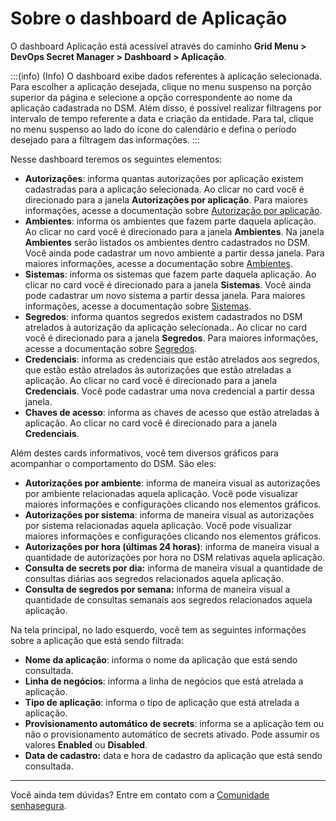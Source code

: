 # Sobre o dashboard de Aplicação

O dashboard Aplicação está acessível através do caminho **Grid Menu > DevOps Secret Manager > Dashboard > Aplicação**.

:::(info) (Info)
O dashboard exibe dados referentes à aplicação selecionada. Para escolher a aplicação desejada, clique no menu suspenso na porção superior da página e selecione a opção correspondente ao nome da aplicação cadastrada no DSM. Além disso, é possível realizar filtragens por intervalo de tempo referente a data e criação da entidade. Para tal, clique no menu suspenso ao lado do ícone do calendário e defina o período desejado para a filtragem das informações.
:::

Nesse dashboard teremos os seguintes elementos:

* **Autorizações**: informa quantas autorizações por aplicação existem cadastradas para a aplicação selecionada. Ao clicar no card você é direcionado para a janela **Autorizações por aplicação**. Para maiores informações, acesse a documentação sobre [Autorização por aplicação](/v3-33/docs/pt/a2a-authorizations-for-an-application).
* **Ambientes**: informa os ambientes que fazem parte daquela aplicação. Ao clicar no card você é direcionado para a janela **Ambientes**. Na janela **Ambientes** serão listados os ambientes dentro cadastrados no DSM. Você ainda pode cadastrar um novo ambiente a partir dessa janela. Para maiores informações, acesse a documentação sobre [Ambientes](/v3-33/docs/pt/how-to-manage-environments).
* **Sistemas**: informa os sistemas que fazem parte daquela aplicação. Ao clicar no card você é direcionado para a janela **Sistemas**. Você ainda pode cadastrar um novo sistema a partir dessa janela. Para maiores informações, acesse a documentação sobre [Sistemas](/v3-33/docs/pt/how-to-manage-systems).
* **Segredos**: informa quantos segredos existem cadastrados no DSM atrelados à autorização da aplicação selecionada.. Ao clicar no card você é direcionado para a janela **Segredos**. Para maiores informações, acesse a documentação sobre [Segredos](/v3-33/docs/pt/how-to-manage-secrets).
* **Credenciais**: informa as credenciais que estão atrelados aos segredos, que estão estão atrelados às autorizações que estão atreladas a aplicação. Ao clicar no card você é direcionado para a janela **Credenciais**. Você pode cadastrar uma nova credencial a partir dessa janela.
* **Chaves de acesso**: informa as chaves de acesso que estão atreladas à aplicação. Ao clicar no card você é direcionado para a janela **Credenciais**.

Além destes cards informativos, você tem diversos gráficos para acompanhar o comportamento do DSM. São eles:

* **Autorizações por ambiente**: informa de maneira visual as autorizações por ambiente relacionadas aquela aplicação. Você pode visualizar maiores informações e configurações clicando nos elementos gráficos.
* **Autorizações por sistema**: informa de maneira visual as autorizações por sistema relacionadas aquela aplicação. Você pode visualizar maiores informações e configurações clicando nos elementos gráficos.
* **Autorizações por hora (últimas 24 horas)**: informa de maneira visual a quantidade de autorizações por hora no DSM relativas aquela aplicação.
* **Consulta de secrets por dia:** informa de maneira visual a quantidade de consultas diárias aos segredos relacionados aquela aplicação.
* **Consulta de segredos por semana:** informa de maneira visual a quantidade de consultas semanais aos segredos relacionados aquela aplicação.

Na tela principal, no lado esquerdo, você tem as seguintes informações sobre a aplicação que está sendo filtrada:

* **Nome da aplicação**: informa o nome da aplicação que está sendo consultada.
* **Linha de negócios**: informa a linha de negócios que está atrelada a aplicação.
* **Tipo de aplicação**: informa o tipo de aplicação que está atrelada a aplicação.
* **Provisionamento automático de secrets**: informa se a aplicação tem ou não o provisionamento automático de secrets ativado. Pode assumir os valores **Enabled** ou **Disabled**.
* **Data de cadastro:** data e hora de cadastro da aplicação que está sendo consultada.

---

Você ainda tem dúvidas? Entre em contato com a [Comunidade senhasegura](https://community.senhasegura.io/).